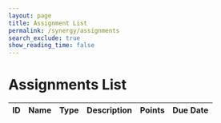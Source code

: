 ```yaml
---
layout: page 
title: Assignment List
permalink: /synergy/assignments
search_exclude: true
show_reading_time: false 
---
```


<!-- 
View Assignments using Backend API: /api/assignments
Submit Assignments using Backend API: /submit/{assignmentId}
-->

<html lang="en">
<head>
    <meta charset="UTF-8">
    <meta name="viewport" content="width=device-width, initial-scale=1.0">
    <title>Assignments List</title>
</head>
<body>
    <h1>Assignments List</h1>
    <table id="assignmentsTable">
        <thead>
            <tr>
                <th>ID</th>
                <th>Name</th>
                <th>Type</th>
                <th>Description</th>
                <th>Points</th>
                <th>Due Date</th>
            </tr>
        </thead>
        <tbody>
            <!-- Assignments will be populated here -->
        </tbody>
    </table>
    <script>
        import { javaURI, fetchOptions } from '{{site.baseurl}}/assets/js/api/config.js';
        fetch(${javaURI}'/api/assignments/')
            .then(response => response.json())
            .then(assignments => {
                const tableBody = document.getElementById('assignmentsTable').getElementsByTagName('tbody')[0];
                assignments.forEach(assignment => {
                    const row = document.createElement('tr');
                    row.innerHTML = `
                        <td>${assignment.id}</td>
                        <td>${assignment.name}</td>
                        <td>${assignment.type}</td>
                        <td>${assignment.description}</td>
                        <td>${assignment.points}</td>
                        <td>${assignment.dueDate}</td>
                    `;
                    tableBody.appendChild(row);
                });
            })
            .catch(error => console.error('Error fetching assignments:', error));
    </script>
</body>
</html>

